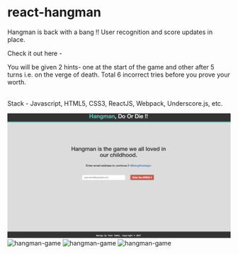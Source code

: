 # react-hangman
Hangman is back with a bang !! User recognition and score updates in place.<br/>

Check it out here - 

You will be given 2 hints- one at the start of the game and other after 5 turns i.e. on the verge of death. Total 6 incorrect tries before you prove your worth.<br/><br/>

Stack - Javascript, HTML5, CSS3,  ReactJS, Webpack, Underscore.js, etc.<br/>


![hangman-game](./screens/Hangman-1.png?raw=true "Hangman_Game-Login")
![hangman-game](./screens/Hangman-2.JPG?raw=true "Hangman_Game-Game")
![hangman-game](./screens/Hangman-3.JPG?raw=true "Hangman_Game-Won")
![hangman-game](./screens/Hangman-4.JPG?raw=true "Hangman_Game-Lost")
